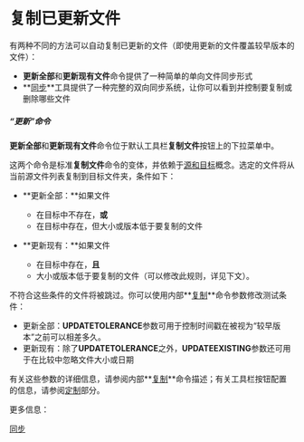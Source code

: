 # 复制已更新文件

有两种不同的方法可以自动复制已更新的文件（即使用更新的文件覆盖较早版本的文件）：

- **更新全部**和**更新现有文件**命令提供了一种简单的单向文件同步形式
- **[同步](/Manual/file_operations/copying_moving_and_deleting_files/copying_updated_files/synchronize.zh.md)**工具提供了一种完整的双向同步系统，让你可以看到并控制要复制或删除哪些文件

##### “更新”命令

**更新全部**和**更新现有文件**命令位于默认工具栏**复制文件**按钮上的下拉菜单中。

这两个命令是标准**复制文件**命令的变体，并依赖于[源和目标](/Manual/basic_concepts/source_and_destination.zh.md)概念。选定的文件将从当前源文件列表复制到目标文件夹，条件如下：

- **更新全部：**如果文件
  - 在目标中不存在，**或**
  - 在目标中存在，但大小或版本低于要复制的文件

- **更新现有：**如果文件
  - 在目标中存在，**且**
  - 大小或版本低于要复制的文件（可以修改此规则，详见下文）。

不符合这些条件的文件将被跳过。你可以使用内部**[复制](/Manual/reference/command_reference/internal_commands/copy.zh.md)**命令参数修改测试条件：

- 更新全部：**UPDATETOLERANCE**参数可用于控制时间戳在被视为“较早版本”之前可以相差多久。
- 更新现有：除了**UPDATETOLERANCE**之外，**UPDATEEXISTING**参数还可用于在比较中忽略文件大小或日期

有关这些参数的详细信息，请参阅内部**[复制](/Manual/reference/command_reference/internal_commands/copy.zh.md)**命令描述；有关工具栏按钮配置的信息，请参阅[定制](/Manual/customize/README.zh.md)部分。

更多信息：

[同步](/Manual/file_operations/copying_moving_and_deleting_files/copying_updated_files/synchronize.zh.md)